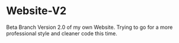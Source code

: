# Website-V2
Beta Branch
Version 2.0 of my own Website. Trying to go for a more professional style and cleaner code this time.
